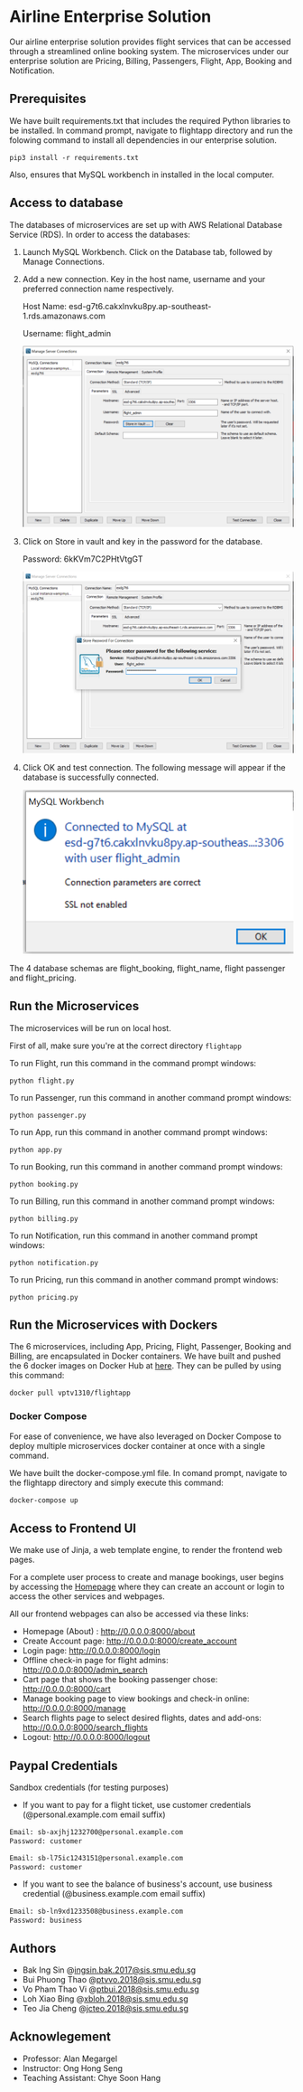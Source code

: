 # Airline Enterprise Solution

Our airline enterprise solution provides flight services that can be accessed through a streamlined online booking system. The microservices under our enterprise solution are Pricing, Billing, Passengers, Flight, App, Booking and Notification.

## Prerequisites
We have built requirements.txt that includes the required Python libraries to be installed. In command prompt, navigate to flightapp directory and run the folowing command to install all dependencies in our enterprise solution.

```
pip3 install -r requirements.txt
```

Also, ensures that MySQL workbench in installed in the local computer.

## Access to database
The databases of microservices are set up with AWS Relational Database Service (RDS). In order to access the databases: 
1. Launch MySQL Workbench. Click on the Database tab, followed by Manage Connections.
2. Add a new connection. Key in the host name, username and your preferred connection name respectively.

    Host Name: esd-g7t6.cakxlnvku8py.ap-southeast-1.rds.amazonaws.com

	Username: flight_admin

	![image info](./pictures/MySQLWorkbench1.png)

3. Click on Store in vault and key in the password for the database. 

   Password: 6kKVm7C2PHtVtgGT

	![image info](./pictures/MySQLWorkbench2.png)

4. Click OK and test connection. The following message will appear if the database is successfully connected. 


	![image info](./pictures/MySQLWorkbench3.png)

The 4 database schemas are flight_booking, flight_name, flight passenger and flight_pricing. 

## Run the Microservices

The microservices will be run on local host. 

First of all, make sure you're at the correct directory 
```flightapp```


To run Flight, run this command in the command prompt windows:
```
python flight.py
```

To run Passenger, run this command in another command prompt windows:
```
python passenger.py
```

To run App, run this command in another command prompt windows:
```
python app.py
```

To run Booking, run this command in another command prompt windows:
```
python booking.py
```

To run Billing, run this command in another command prompt windows:
```
python billing.py
```

To run Notification, run this command in another command prompt windows:
```
python notification.py
```

To run Pricing, run this command in another command prompt windows:
```
python pricing.py
```
## Run the Microservices with Dockers
The 6 microservices, including App, Pricing, Flight, Passenger, Booking and Billing, are encapsulated in Docker containers. We have built and pushed the 6 docker images on Docker Hub at [here](https://hub.docker.com/r/vptv1310/flightapp). They can be pulled by using this command: 
```bash
docker pull vptv1310/flightapp
```

### Docker Compose
For ease of convenience, we have also leveraged on Docker Compose to deploy multiple microservices docker container at once with a single command.

We have built the docker-compose.yml file. In comand prompt, navigate to the flightapp directory and simply execute this command:

```bash
docker-compose up
```

## Access to Frontend UI
We make use of Jinja, a web template engine, to render the frontend web pages. 

For a complete user process to create and manage bookings, user begins by accessing the [Homepage](http://0.0.0.0:8000/about) where they can create an account or login to access the other services and webpages.

All our frontend webpages can also be accessed via these links:
* Homepage (About) : http://0.0.0.0:8000/about
* Create Account page: http://0.0.0.0:8000/create_account
* Login page: http://0.0.0.0:8000/login
* Offline check-in page for flight admins: http://0.0.0.0:8000/admin_search
* Cart page that shows the booking passenger chose: http://0.0.0.0:8000/cart
* Manage booking page to view bookings and check-in online: http://0.0.0.0:8000/manage
* Search flights page to select desired flights, dates and add-ons: http://0.0.0.0:8000/search_flights
* Logout: http://0.0.0.0:8000/logout

## Paypal Credentials

Sandbox credentials (for testing purposes)


* If you want to pay for a flight ticket, use customer credentials (@personal.example.com email suffix)
```
Email: sb-axjhj1232700@personal.example.com
Password: customer
```
```
Email: sb-l75ic1243151@personal.example.com
Password: customer
```

* If you want to see the balance of business's account, use business credential (@business.example.com email suffix)
```	
Email: sb-ln9xd1233508@business.example.com
Password: business
```


## Authors
* Bak Ing Sin @ingsin.bak.2017@sis.smu.edu.sg
* Bui Phuong Thao @ptvvo.2018@sis.smu.edu.sg
* Vo Pham Thao Vi @ptbui.2018@sis.smu.edu.sg  
* Loh Xiao Bing @xbloh.2018@sis.smu.edu.sg  
* Teo Jia Cheng @jcteo.2018@sis.smu.edu.sg

## Acknowlegement
* Professor: Alan Megargel
* Instructor: Ong Hong Seng
* Teaching Assistant: Chye Soon Hang 